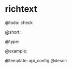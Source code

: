 richtext
=============

@todo:
	check 


@short:
	

@type:

@example:

@template:	api_config
@descr:


